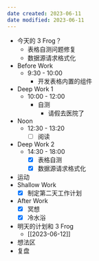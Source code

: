 ```yaml
---
date created: 2023-06-11 
date modified: 2023-06-11
---
```

- 今天的 3 Frog？
	- 表格自测问题修复
	- 数据源请求格式化
- Before Work
	- 9:30 - 10:00
		- 开发表格内置的组件
- Deep Work 1
	- 10:00 - 12:00
		- 自测
			- 请假去医院了
- Noon
	- 12:30 - 13:20
		- [ ] 阅读
- Deep Work 2
	- 14:30 - 18:00
		- [x] 表格自测
		- [x] 数据源请求格式化
- 运动
- Shallow Work
	- [x] 制定第二天工作计划
- After Work
	- [x] 冥想
	- [x] 冷水浴
- 明天的计划和 3 Frog
	- [[2023-06-12]]
- 想法区
- 复盘
